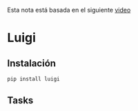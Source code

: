 Esta nota está basada en el siguiente [video](https://www.youtube.com/watch?v=jRkW5Uf58K4)

# Luigi

## Instalación
```bash
pip install luigi
```

## Tasks
```bash

```


##
```bash

```



##




```bash

```



```bash

```



```bash

```



```bash

```



```bash

```



```bash

```



```bash

```



```bash

```



```bash

```




```bash

```



```bash

```



```bash

```



```bash

```



```bash

```



```bash

```



```bash

```



```bash

```



```bash

```




```bash

```



```bash

```



```bash

```
